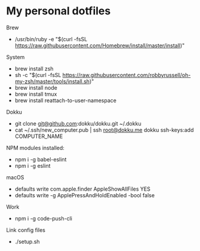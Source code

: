 # My personal dotfiles

Brew
- /usr/bin/ruby -e "$(curl -fsSL https://raw.githubusercontent.com/Homebrew/install/master/install)"

System
- brew install zsh
- sh -c "$(curl -fsSL https://raw.githubusercontent.com/robbyrussell/oh-my-zsh/master/tools/install.sh)"
- brew install node
- brew install tmux
- brew install reattach-to-user-namespace

Dokku
- git clone git@github.com:dokku/dokku.git ~/.dokku
- cat ~/.ssh/new_computer.pub | ssh root@dokku.me dokku ssh-keys:add COMPUTER_NAME

NPM modules installed:
- npm i -g babel-eslint
- npm i -g eslint

macOS
- defaults write com.apple.finder AppleShowAllFiles YES
- defaults write -g ApplePressAndHoldEnabled -bool false

Work
- npm i -g code-push-cli

Link config files
- ./setup.sh